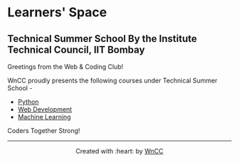 # Learners' Space 

## Technical Summer School By the Institute Technical Council, IIT Bombay

Greetings from the Web & Coding Club!

WnCC proudly presents the following courses under Technical Summer School - 

* [Python](./python)
* [Web Development](./webdev)
* [Machine Learning](./ml) 

Coders Together Strong!
***

<p align="center">Created with :heart: by <a href="https://www.wncc-iitb.org/">WnCC</a></p>
